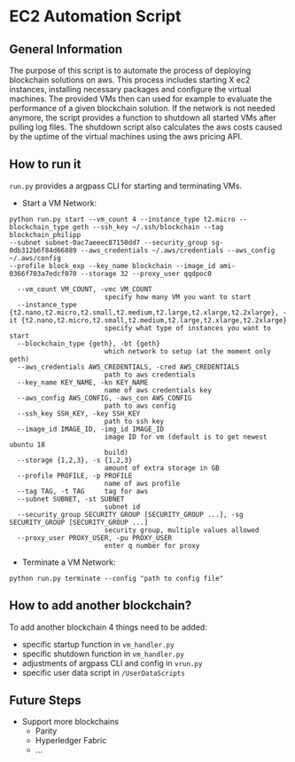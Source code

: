 # EC2 Automation Script

## General Information

The purpose of this script is to automate the process of deploying blockchain solutions on aws.
This process includes starting X ec2 instances, installing necessary packages and configure the virtual machines.
The provided VMs then can used for example to evaluate the performance of a given blockchain solution.
If the network is not needed anymore, the script provides  a function to shutdown all started VMs after pulling log files.
The shutdown script also calculates the aws costs caused by the uptime of the virtual machines using the aws pricing API.

## How to run it

```run.py``` provides a argpass CLI for starting and terminating VMs.

* Start a VM Network:
```
python run.py start --vm_count 4 --instance_type t2.micro --blockchain_type geth --ssh_key ~/.ssh/blockchain --tag blockchain_philipp 
--subnet subnet-0ac7aeeec87150dd7 --security_group sg-0db312b6f84d66889 --aws_credentials ~/.aws/credentials --aws_config ~/.aws/config 
--profile block_exp --key_name blockchain --image_id ami-0366f703a7edcf070 --storage 32 --proxy_user qqdpoc0
```
```
  --vm_count VM_COUNT, -vmc VM_COUNT
                        specify how many VM you want to start
  --instance_type {t2.nano,t2.micro,t2.small,t2.medium,t2.large,t2.xlarge,t2.2xlarge}, -it {t2.nano,t2.micro,t2.small,t2.medium,t2.large,t2.xlarge,t2.2xlarge}
                        specify what type of instances you want to start
  --blockchain_type {geth}, -bt {geth}
                        which network to setup (at the moment only geth)
  --aws_credentials AWS_CREDENTIALS, -cred AWS_CREDENTIALS
                        path to aws credentials
  --key_name KEY_NAME, -kn KEY_NAME
                        name of aws credentials key
  --aws_config AWS_CONFIG, -aws_con AWS_CONFIG
                        path to aws config
  --ssh_key SSH_KEY, -key SSH_KEY
                        path to ssh key
  --image_id IMAGE_ID, -img_id IMAGE_ID
                        image ID for vm (default is to get newest ubuntu 18
                        build)
  --storage {1,2,3}, -s {1,2,3}
                        amount of extra storage in GB
  --profile PROFILE, -p PROFILE
                        name of aws profile
  --tag TAG, -t TAG     tag for aws
  --subnet SUBNET, -st SUBNET
                        subnet id
  --security_group SECURITY_GROUP [SECURITY_GROUP ...], -sg SECURITY_GROUP [SECURITY_GROUP ...]
                        security group, multiple values allowed
  --proxy_user PROXY_USER, -pu PROXY_USER
                        enter q number for proxy
```
* Terminate a VM Network:

```
python run.py terminate --config "path to config file" 
```

## How to add another blockchain?
To add another blockchain 4 things need to be added:
* specific startup function in ```vm_handler.py```
* specific shutdown function in ```vm_handler.py```
* adjustments of argpass CLI and config in ```vrun.py```
* specific user data script in ```/UserDataScripts```

## Future Steps

*  Support more blockchains
    * Parity
    * Hyperledger Fabric
    * ...